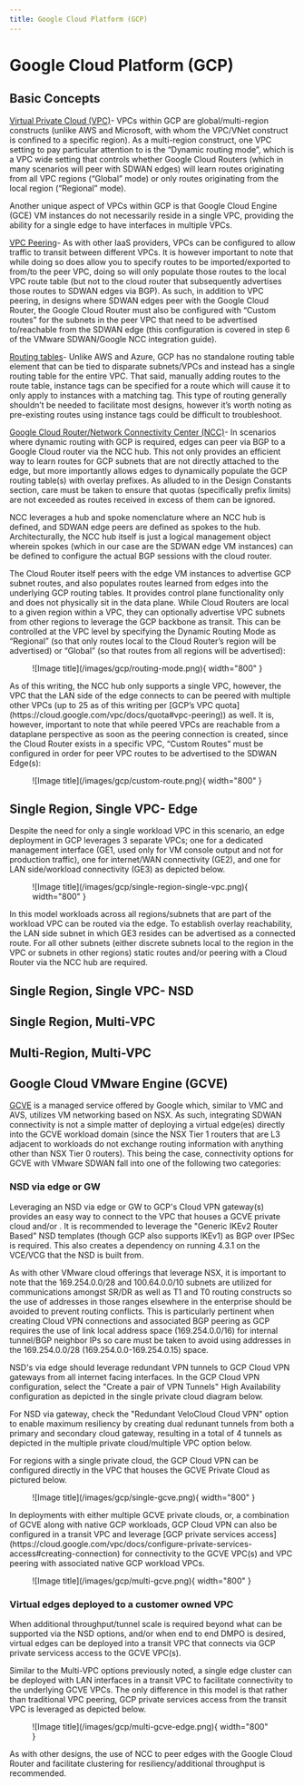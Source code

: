```yaml
---
title: Google Cloud Platform (GCP)
---
```


# Google Cloud Platform (GCP)

## Basic Concepts
<u>[Virtual Private Cloud (VPC)](https://cloud.google.com/vpc/docs/overview)</u>- VPCs within GCP are global/multi-region constructs (unlike AWS and Microsoft, with whom the VPC/VNet construct is confined to a specific region).  As a multi-region construct, one VPC setting to pay particular attention to is the “Dynamic routing mode”, which is a VPC wide setting that controls whether Google Cloud Routers (which in many scenarios will peer with SDWAN edges) will learn routes originating from all VPC regions (“Global” mode) or only routes originating from the local region (“Regional” mode).  

Another unique aspect of VPCs within GCP is that Google Cloud Engine (GCE) VM instances do not necessarily reside in a single VPC, providing the ability for a single edge to have interfaces in multiple VPCs.

<u>[VPC Peering](https://cloud.google.com/vpc/docs/vpc-peering)</u>- As with other IaaS providers, VPCs can be configured to allow traffic to transit between different VPCs.  It is however important to note that while doing so does allow you to specify routes to be imported/exported to from/to the peer VPC, doing so will only populate those routes to the local VPC route table (but not to the cloud router that subsequently advertises those routes to SDWAN edges via BGP).  As such, in addition to VPC peering, in designs where SDWAN edges peer with the Google Cloud Router, the Google Cloud Router must also be configured with “Custom routes” for the subnets in the peer VPC that need to be advertised to/reachable from the SDWAN edge (this configuration is covered in step 6 of the VMware SDWAN/Google NCC integration guide).

<u>[Routing tables](https://cloud.google.com/vpc/docs/routes)</u>- Unlike AWS and Azure, GCP has no standalone routing table element that can be tied to disparate subnets/VPCs and instead has a single routing table for the entire VPC.  That said, manually adding routes to the route table, instance tags can be specified for a route which will cause it to only apply to instances with a matching tag.  This type of routing generally shouldn’t be needed to facilitate most designs, however it’s worth noting as pre-existing routes using instance tags could be difficult to troubleshoot.

<u>[Google Cloud Router/Network Connectivity Center (NCC)](https://cloud.google.com/network-connectivity/docs/network-connectivity-center/concepts/overview)</u>- In scenarios where dynamic routing with GCP is required, edges can peer via BGP to a Google Cloud router via the NCC hub.  This not only provides an efficient way to learn routes for GCP subnets that are not directly attached to the edge, but more importantly allows edges to dynamically populate the GCP routing table(s) with overlay prefixes.  As alluded to in the Design Constants section, care must be taken to ensure that quotas (specifically prefix limits) are not exceeded as routes received in excess of them can be ignored.

NCC leverages a hub and spoke nomenclature where an NCC hub is defined, and SDWAN edge peers are defined as spokes to the hub.  Architecturally, the NCC hub itself is just a logical management object wherein spokes (which in our case are the SDWAN edge VM instances) can be defined to configure the actual BGP sessions with the cloud router.  

The Cloud Router itself peers with the edge VM instances to advertise GCP subnet routes, and also populates routes learned from edges into the underlying GCP routing tables.  It provides control plane functionality only and does not physically sit in the data plane.  While Cloud Routers are local to a given region within a VPC, they can optionally advertise VPC subnets from other regions to leverage the GCP backbone as transit.  This can be controlled at the VPC level by specifying the Dynamic Routing Mode as “Regional” (so that only routes local to the Cloud Router’s region will be advertised) or “Global” (so that routes from all regions will be advertised):  
<figure markdown>
  ![Image title](/images/gcp/routing-mode.png){ width="800" }
  <figcaption></figcaption>
</figure>
As of this writing, the NCC hub only supports a single VPC, however, the VPC that the LAN side of the edge connects to can be peered with multiple other VPCs (up to 25 as of this writing per [GCP’s VPC quota](https://cloud.google.com/vpc/docs/quota#vpc-peering)) as well.  It is, however, important to note that while peered VPCs are reachable from a dataplane perspective as soon as the peering connection is created, since the Cloud Router exists in a specific VPC, “Custom Routes” must be configured in order for peer VPC routes to be advertised to the SDWAN Edge(s):
<figure markdown>
  ![Image title](/images/gcp/custom-route.png){ width="800" }
  <figcaption></figcaption>
</figure>

## Single Region, Single VPC- Edge
Despite the need for only a single workload VPC in this scenario, an edge deployment in GCP leverages 3 separate VPCs; one for a dedicated management interface (GE1, used only for VM console output and not for production traffic), one for internet/WAN connectivity (GE2), and one for LAN side/workload connectivity (GE3) as depicted below.
<figure markdown>
  ![Image title](/images/gcp/single-region-single-vpc.png){ width="800" }
  <figcaption></figcaption>
</figure>
In this model workloads across all regions/subnets that are part of the workload VPC can be routed via the edge.  To establish overlay reachability, the LAN side subnet in which GE3 resides can be advertised as a connected route.  For all other subnets (either discrete subnets local to the region in the VPC or subnets in other regions) static routes and/or peering with a Cloud Router via the NCC hub are required.

## Single Region, Single VPC- NSD


## Single Region, Multi-VPC


## Multi-Region, Multi-VPC


## Google Cloud VMware Engine (GCVE)
[GCVE](https://cloud.google.com/vmware-engine/docs) is a managed service offered by Google which, similar to VMC and AVS, utilizes VM networking based on NSX.  As such, integrating SDWAN connectivity is not a simple matter of deploying a virtual edge(es) directly into the GCVE workload domain (since the NSX Tier 1 routers that are L3 adjacent to workloads do not exchange routing information with anything other than NSX Tier 0 routers).  This being the case, connectivity options for GCVE with VMware SDWAN fall into one of the following two categories:

### NSD via edge or GW
Leveraging an NSD via edge or GW to GCP's Cloud VPN gateway(s) provides an easy way to connect to the VPC that houses a GCVE private cloud and/or .  It is recommended to leverage the "Generic IKEv2 Router Based" NSD templates (though GCP also supports IKEv1) as BGP over IPSec is required.  This also creates a dependency on running 4.3.1 on the VCE/VCG that the NSD is built from.  

As with other VMware cloud offerings that leverage NSX, it is important to note that the 169.254.0.0/28 and 100.64.0.0/10 subnets are utilized for communications amongst SR/DR as well as T1 and T0 routing constructs so the use of addresses in those ranges elsewhere in the enterprise should be avoided to prevent routing conflicts.  This is particularly pertinent when creating Cloud VPN connections and associated BGP peering as GCP requires the use of link local address space (169.254.0.0/16) for internal tunnel/BGP neighbor IPs so care must be taken to avoid using addresses in the 169.254.0.0/28 (169.254.0.0-169.254.0.15) space.

NSD's via edge should leverage redundant VPN tunnels to GCP Cloud VPN gateways from all internet facing interfaces.  In the GCP Cloud VPN configuration, select the "Create a pair of VPN Tunnels" High Availability configuration as depicted in the single private cloud diagram below.

For NSD via gateway, check the "Redundant VeloCloud Cloud VPN" option to enable maximum resiliency by creating dual redunant tunnels from both a primary and secondary cloud gateway, resulting in a total of 4 tunnels as depicted in the multiple private cloud/multiple VPC option below.

For regions with a single private cloud, the GCP Cloud VPN can be configured directly in the VPC that houses the GCVE Private Cloud as pictured below.
<figure markdown>
  ![Image title](/images/gcp/single-gcve.png){ width="800" }
  <figcaption></figcaption>
</figure>
In deployments with either multiple GCVE private clouds, or, a combination of GCVE along with native GCP workloads, GCP Cloud VPN can also be configured in a transit VPC and leverage [GCP private services access](https://cloud.google.com/vpc/docs/configure-private-services-access#creating-connection) for connectivity to the GCVE VPC(s) and VPC peering with associated native GCP workload VPCs.
<figure markdown>
  ![Image title](/images/gcp/multi-gcve.png){ width="800" }
  <figcaption></figcaption>
</figure>

### Virtual edges deployed to a customer owned VPC
When additional throughput/tunnel scale is required beyond what can be supported via the NSD options, and/or when end to end DMPO is desired, virtual edges can be deployed into a transit VPC that connects via GCP private servicess access to the GCVE VPC(s).

Similar to the Multi-VPC options previously noted, a single edge cluster can be deployed with LAN interfaces in a transit VPC to facilitate connectivity to the underlying GCVE VPCs.  The only difference in this model is that rather than traditional VPC peering, GCP private services access from the transit VPC is leveraged as depicted below.
<figure markdown>
  ![Image title](/images/gcp/multi-gcve-edge.png){ width="800" }
  <figcaption></figcaption>
</figure>

As with other designs, the use of NCC to peer edges with the Google Cloud Router and facilitate clustering for resiliency/additional throughput is recommended.